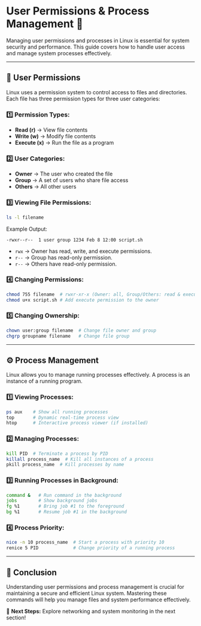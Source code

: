 # User Permissions & Process Management 🔐

Managing user permissions and processes in Linux is essential for system security and performance. This guide covers how to handle user access and manage system processes effectively.

---

## 👤 User Permissions
Linux uses a permission system to control access to files and directories. Each file has three permission types for three user categories:

### **1️⃣ Permission Types:**
- **Read (r)** → View file contents
- **Write (w)** → Modify file contents
- **Execute (x)** → Run the file as a program

### **2️⃣ User Categories:**
- **Owner** → The user who created the file
- **Group** → A set of users who share file access
- **Others** → All other users

### **3️⃣ Viewing File Permissions:**
```bash
ls -l filename
```
Example Output:
```
-rwxr--r--  1 user group 1234 Feb 8 12:00 script.sh
```
- `rwx` → Owner has read, write, and execute permissions.
- `r--` → Group has read-only permission.
- `r--` → Others have read-only permission.

### **4️⃣ Changing Permissions:**
```bash
chmod 755 filename  # rwxr-xr-x (Owner: all, Group/Others: read & execute)
chmod u+x script.sh # Add execute permission to the owner
```

### **5️⃣ Changing Ownership:**
```bash
chown user:group filename  # Change file owner and group
chgrp groupname filename   # Change file group
```

---

## ⚙️ Process Management
Linux allows you to manage running processes effectively. A process is an instance of a running program.

### **1️⃣ Viewing Processes:**
```bash
ps aux    # Show all running processes
top       # Dynamic real-time process view
htop      # Interactive process viewer (if installed)
```

### **2️⃣ Managing Processes:**
```bash
kill PID  # Terminate a process by PID
killall process_name  # Kill all instances of a process
pkill process_name  # Kill processes by name
```

### **3️⃣ Running Processes in Background:**
```bash
command &   # Run command in the background
jobs        # Show background jobs
fg %1       # Bring job #1 to the foreground
bg %1       # Resume job #1 in the background
```

### **4️⃣ Process Priority:**
```bash
nice -n 10 process_name  # Start a process with priority 10
renice 5 PID             # Change priority of a running process
```

---

## 📌 Conclusion
Understanding user permissions and process management is crucial for maintaining a secure and efficient Linux system. Mastering these commands will help you manage files and system performance effectively.

🚀 **Next Steps:** Explore networking and system monitoring in the next section!
